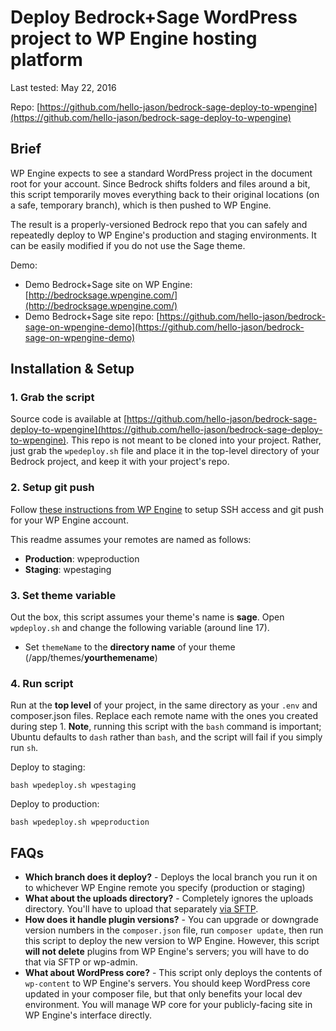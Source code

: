 # Deploy Bedrock+Sage WordPress project to WP Engine hosting platform

Last tested: May 22, 2016

Repo: [https://github.com/hello-jason/bedrock-sage-deploy-to-wpengine](https://github.com/hello-jason/bedrock-sage-deploy-to-wpengine)

## Brief

WP Engine expects to see a standard WordPress project in the document root for your account. Since Bedrock shifts folders and files around a bit, this script temporarily moves everything back to their original locations (on a safe, temporary branch), which is then pushed to WP Engine.

The result is a properly-versioned Bedrock repo that you can safely and repeatedly deploy to WP Engine's production and staging environments. It can be easily modified if you do not use the Sage theme.

Demo:

* Demo Bedrock+Sage site on WP Engine: [http://bedrocksage.wpengine.com/](http://bedrocksage.wpengine.com/)
* Demo Bedrock+Sage site repo: [https://github.com/hello-jason/bedrock-sage-on-wpengine-demo](https://github.com/hello-jason/bedrock-sage-on-wpengine-demo)

## Installation &amp; Setup

### 1. Grab the script

Source code is available at [https://github.com/hello-jason/bedrock-sage-deploy-to-wpengine](https://github.com/hello-jason/bedrock-sage-deploy-to-wpengine). This repo is not meant to be cloned into your project. Rather, just grab the `wpedeploy.sh` file and place it in the top-level directory of your Bedrock project, and keep it with your project's repo.

### 2. Setup git push

Follow [these instructions from WP Engine](https://wpengine.com/git/) to setup SSH access and git push for your WP Engine account.

This readme assumes your remotes are named as follows:

* **Production**: wpeproduction
* **Staging**: wpestaging

### 3. Set theme variable

Out the box, this script assumes your theme's name is **sage**. Open `wpdeploy.sh` and change the following variable (around line 17).

* Set `themeName` to the **directory name** of your theme (/app/themes/**yourthemename**)

### 4. Run script

Run at the **top level** of your project, in the same directory as your `.env` and composer.json files. Replace each remote name with the ones you created during step 1. **Note**, running this script with the `bash` command is important; Ubuntu defaults to `dash` rather than `bash`, and the script will fail if you simply run `sh`.

Deploy to staging:

```
bash wpedeploy.sh wpestaging
```

Deploy to production:

```
bash wpedeploy.sh wpeproduction
```

## FAQs

* **Which branch does it deploy?** - Deploys the local branch you run it on to whichever WP Engine remote you specify (production or staging)
* **What about the uploads directory?** - Completely ignores the uploads directory. You'll have to upload that separately [via SFTP](https://wpengine.com/support/sftp/).
* **How does it handle plugin versions?** - You can upgrade or downgrade version numbers in the `composer.json` file, run `composer update`, then run this script to deploy the new version to WP Engine. However, this script **will not delete** plugins from WP Engine's servers; you will have to do that via SFTP or wp-admin.
* **What about WordPress core?** - This script only deploys the contents of `wp-content` to WP Engine's servers. You should keep WordPress core updated in your composer file, but that only benefits your local dev environment. You will manage WP core for your publicly-facing site in WP Engine's interface directly.
